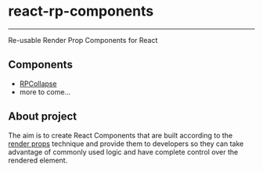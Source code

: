 # react-rp-components
----
Re-usable Render Prop Components for React

## Components
* [RPCollapse](https://github.com/l-u-l-z/react-rp-components/blob/master/src/RPCollapse)
* more to come...

## About project

The aim is to create React Components that are built according to the [render props](https://reactjs.org/docs/render-props.html) technique and provide them to developers so they can take advantage of commonly used logic and have complete control over the rendered element.
